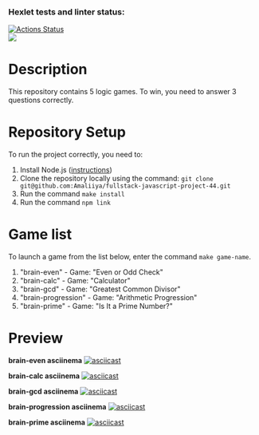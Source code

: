 ### Hexlet tests and linter status:
[![Actions Status](https://github.com/Amaliiya/fullstack-javascript-project-44/actions/workflows/hexlet-check.yml/badge.svg)](https://github.com/Amaliiya/fullstack-javascript-project-44/actions)  
<a href="https://codeclimate.com/github/Amaliiya/fullstack-javascript-project-44/maintainability"><img src="https://api.codeclimate.com/v1/badges/53c15be6ba8b0d110583/maintainability" /></a>

# Description
This repository contains 5 logic games. To win, you need to answer 3 questions correctly.

# Repository Setup
To run the project correctly, you need to:
1. Install Node.js (<a href = 'https://github.com/Hexlet/ru-instructions/blob/main/nodejs.md'>instructions</a>)
2. Clone the repository locally using the command: `git clone git@github.com:Amaliiya/fullstack-javascript-project-44.git`
3. Run the command `make install`
4. Run the command `npm link`

# Game list
To launch a game from the list below, enter the command `make game-name`. 
1. "brain-even" - Game: "Even or Odd Check"
2. "brain-calc" - Game: "Calculator"
3. "brain-gcd" - Game: "Greatest Common Divisor"
4. "brain-progression" - Game: "Arithmetic Progression"
5. "brain-prime" - Game: "Is It a Prime Number?"

# Preview
**brain-even asciinema**
[![asciicast](https://asciinema.org/a/ruMtNPAgaTik7UCUtAQnrOhWQ.svg)](https://asciinema.org/a/ruMtNPAgaTik7UCUtAQnrOhWQ)

**brain-calc asciinema**
[![asciicast](https://asciinema.org/a/Kca8eiAzbWrziMamKdrgErZKy.svg)](https://asciinema.org/a/Kca8eiAzbWrziMamKdrgErZKy)

**brain-gcd asciinema**
[![asciicast](https://asciinema.org/a/yK1upHitusZtyqs4O189Vphvt.svg)](https://asciinema.org/a/yK1upHitusZtyqs4O189Vphvt)

**brain-progression asciinema**
[![asciicast](https://asciinema.org/a/eSLYyIe0ZYIQCbnuukBjfg7Jl.svg)](https://asciinema.org/a/eSLYyIe0ZYIQCbnuukBjfg7Jl)

**brain-prime asciinema**
[![asciicast](https://asciinema.org/a/P2t2vGFCDgyJ5NJDI2bjGigo1.svg)](https://asciinema.org/a/P2t2vGFCDgyJ5NJDI2bjGigo1)